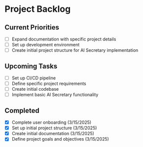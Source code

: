 # Project Backlog

## Current Priorities
- [ ] Expand documentation with specific project details
- [ ] Set up development environment
- [ ] Create initial project structure for AI Secretary implementation

## Upcoming Tasks
- [ ] Set up CI/CD pipeline
- [ ] Define specific project requirements
- [ ] Create initial codebase
- [ ] Implement basic AI Secretary functionality

## Completed
- [x] Complete user onboarding (3/15/2025)
- [x] Set up initial project structure (3/15/2025)
- [x] Create initial documentation (3/15/2025)
- [x] Define project goals and objectives (3/15/2025) 
